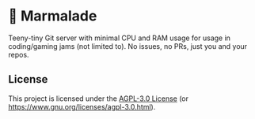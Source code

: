 # 🍞 Marmalade

Teeny-tiny Git server with minimal CPU and RAM usage for usage in coding/gaming jams (not limited
to). No issues, no PRs, just you and your repos.

## License

This project is licensed under the [AGPL-3.0 License](LICENSE) (or
<https://www.gnu.org/licenses/agpl-3.0.html>).
